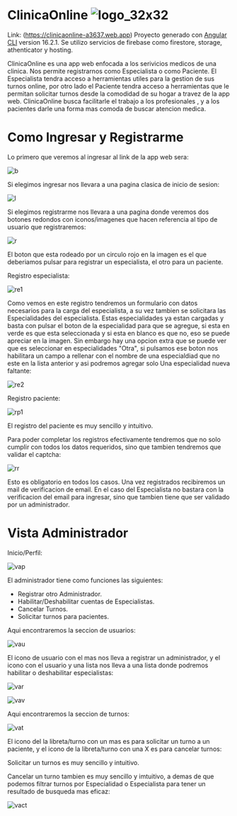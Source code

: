 # ClinicaOnline ![logo_32x32](https://github.com/JeroGra/ClincaOnline/assets/97103645/31b771f4-6886-4cca-93f6-db3136f3492a)



Link: (https://clinicaonline-a3637.web.app)
Proyecto generado con [Angular CLI](https://github.com/angular/angular-cli) version 16.2.1. Se utilizo servicios de firebase como firestore, storage, athenticator y hosting.

ClinicaOnline es una app web enfocada a los serivicios medicos de una clinica. Nos permite registrarnos como Especialista o como Paciente. El Especialista tendra acceso a herramientas utiles para la gestion de sus turnos online, por otro lado el Paciente tendra acceso a herramientas que le permitan solicitar turnos desde la comodidad de su hogar a travez de la app web.
ClinicaOnline busca facilitarle el trabajo a los profesionales , y a los pacientes darle una forma mas comoda de buscar atencion medica.

# Como Ingresar y Registrarme

Lo primero que veremos al ingresar al link de la app web sera: 

![b](https://github.com/JeroGra/ClincaOnline/assets/97103645/48352fea-150c-4316-84e4-a2cc941b4100)

Si elegimos ingresar nos llevara a una pagina clasica de inicio de sesion:

![l](https://github.com/JeroGra/ClincaOnline/assets/97103645/15dc48b7-9763-48bb-85d9-2f66c8907ad9)

Si elegimos registrarme nos llevara a una pagina donde veremos dos botones redondos con iconos/imagenes que hacen referencia al tipo de usuario que registraremos:

![r](https://github.com/JeroGra/ClincaOnline/assets/97103645/27afe9e4-0098-4c71-b917-e15f007512c6)

El boton que esta rodeado por un circulo rojo en la imagen es el que deberiamos pulsar para registrar un especialista, el otro para un paciente.

Registro especialista:

![re1](https://github.com/JeroGra/ClincaOnline/assets/97103645/e43a538e-f2ef-47c9-9b72-867b9b4fd6c9)


Como vemos en este registro tendremos un formulario con datos necesarios para la carga del especialista, a su vez tambien se solicitara las Especialidades del especialista. Estas especialidades ya estan cargadas y basta con pulsar el boton de la especialidad para que se agregue, si esta en verde es que esta seleccionada y si esta en blanco es que no, eso se puede apreciar en la imagen.
Sin embargo hay una opcion extra que se puede ver que es seleccionar en especialidades "Otra", si pulsamos ese boton nos habilitara un campo a rellenar con el nombre de una especialdiad
que no este en la lista anterior y asi podremos agregar solo Una especialidad nueva faltante:

![re2](https://github.com/JeroGra/ClincaOnline/assets/97103645/c8155a74-91b8-4f72-801a-2b1c8029b347)

Registro paciente:

![rp1](https://github.com/JeroGra/ClincaOnline/assets/97103645/940628f1-c9c0-4d67-bc56-401be0f4fee2)

El registro del paciente es muy sencillo y intuitivo.

Para poder completar los registros efectivamente tendremos que no solo cumplir con todos los datos requeridos, sino que tambien tendremos que validar el captcha:

![rr](https://github.com/JeroGra/ClincaOnline/assets/97103645/022cc219-63e9-4e1e-ae91-369071d14285)

Esto es obligatorio en todos los casos. Una vez registrados recibiremos un mail de verificacion de email. En el caso del Especialista no bastara con la verificacion del email para ingresar, sino que tambien tiene que ser validado por un administrador.


# Vista Administrador

Inicio/Perfil: 

![vap](https://github.com/JeroGra/ClincaOnline/assets/97103645/3f2f3901-73b9-4b89-9fd0-46dc32b70c79)

El administrador tiene como funciones las siguientes: 
- Registrar otro Administrador.
- Habilitar/Deshabilitar cuentas de Especialistas.
- Cancelar Turnos.
- Solicitar turnos para pacientes.

Aqui encontraremos la seccion de usuarios: 

![vau](https://github.com/JeroGra/ClincaOnline/assets/97103645/98c2a149-47df-433e-b9b3-cb5ea2d5d1a0)

El icono de usuario con el mas nos lleva a registrar un administrador, y el icono con el usuario y una lista nos lleva a una lista donde podremos habilitar o deshabilitar especialistas:

![var](https://github.com/JeroGra/ClincaOnline/assets/97103645/548b947a-b283-4a20-b92e-8dd646491ddb)

![vav](https://github.com/JeroGra/ClincaOnline/assets/97103645/3472cbba-02fd-4ba8-82dd-73579eecd572)

Aqui encontraremos la seccion de turnos: 

![vat](https://github.com/JeroGra/ClincaOnline/assets/97103645/51a86cdc-7d01-43aa-b9bc-6327430da64a)

El icono del la libreta/turno con un mas es para solicitar un turno a un paciente, y el icono de la libreta/turno con una X es para cancelar turnos:

Solicitar un turnos es muy sencillo y intuitivo.

Cancelar un turno tambien es muy sencillo y imtuitivo, a demas de que podemos filtrar turnos por Especialidad o Especialista para tener un resultado de busqueda mas eficaz:

![vact](https://github.com/JeroGra/ClincaOnline/assets/97103645/db565640-f430-4a69-abaa-cdbd40d8af18)





